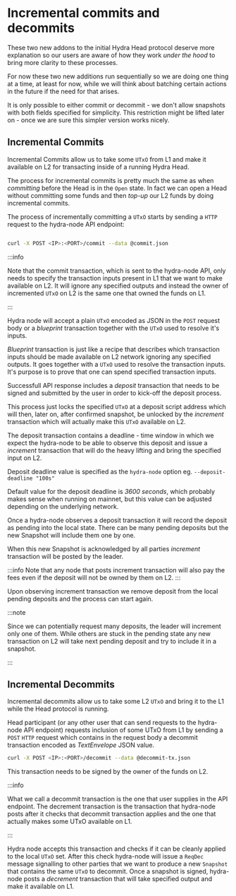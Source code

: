 # Incremental commits and decommits

These two new addons to the initial Hydra Head protocol deserve more
explanation so our users are aware of how they work _under the hood_ to bring
more clarity to these processes.

For now these two new additions run sequentially so we are doing one thing at a
time, at least for now, while we will think about batching certain actions in
the future if the need for that arises.

It is only possible to either commit or decommit - we don't allow snapshots with both
fields specified for simplicity. This restriction might be lifted later on - once we
are sure this simpler version works nicely.

## Incremental Commits

Incremental Commits allow us to take some `UTxO` from L1 and make it available
on L2 for transacting inside of a running Hydra Head.

The process for incremental commits is pretty much the same as when
_committing_ before the Head is in the `Open` state. In fact we can open a Head
without committing some funds and then _top-up_ our L2 funds by doing incremental
commits.

The process of incrementally committing a `UTxO` starts by sending a `HTTP` request to
the hydra-node API endpoint:

```bash

curl -X POST <IP>:<PORT>/commit --data @commit.json
```

:::info

Note that the commit transaction, which is sent to the hydra-node API, only needs
to specify the transaction inputs present in L1 that we want to make available
on L2. It will ignore any specified outputs and instead the owner of
incremented `UTxO` on L2 is the same one that owned the funds on L1.

:::

Hydra node will accept a plain `UTxO` encoded as JSON in the `POST` request
body or a _blueprint_ transaction together with the `UTxO` used to resolve it's
inputs.

_Blueprint_ transaction is just like a recipe that describes which transaction
inputs should be made available on L2 network ignoring any specified outputs.
It goes together with a `UTxO` used to resolve the transaction inputs. It's
purpose is to prove that one can spend specified transaction inputs.

Successfull API response includes a _deposit_ transaction that needs to be
signed and submitted by the user in order to kick-off the deposit process.

This process just locks the specified `UTxO` at a deposit script address which
will then, later on, after confirmed snapshot, be unlocked by the _increment_
transaction which will actually make this `UTxO` available on L2.

The deposit transaction contains a deadline - time window in which we expect
the hydra-node to be able to observe this deposit and issue a _increment_
transaction that will do the heavy lifting and bring the specified input on L2.

Deposit deadline value is specified as the `hydra-node` option eg.
`--deposit-deadline "100s"`

Default value for the deposit deadline is _3600 seconds_, which probably makes
sense when running on mainnet, but this value can be adjusted depending on the
underlying network.

Once a hydra-node observes a deposit transaction it will record the deposit as
pending into the local state. There can be many pending deposits but the new
Snapshot will include them one by one.

When this new Snapshot is acknowledged by all parties _increment_ transaction
will be posted by the leader.

:::info
Note that any node that posts increment transaction will also pay the fees even if
the deposit will not be owned by them on L2.
:::

Upon observing increment transaction we remove deposit from the local pending deposits
and the process can start again.

:::note

Since we can potentially request many deposits, the leader will increment only
one of them. While others are stuck in the pending state any new transaction on
L2 will take next pending deposit and try to include it in a snapshot.

:::

## Incremental Decommits

Incremental decommits allow us to take some L2 `UTxO` and bring it to the L1
while the Head protocol is running.

Head participant (or any other user that can send requests to the hydra-node
API endpoint) requests inclusion of some UTxO from L1 by sending a `POST`
`HTTP` request which contains in the request body a decommit transaction
encoded as _TextEnvelope_ JSON value.

```bash
curl -X POST <IP>:<PORT>/decommit --data @decommit-tx.json
```

This transaction needs to be signed by the owner of the funds on L2.

:::info

What we call a decommit transaction is the one that user supplies in the API
endpoint. The decrement transaction is the transaction that hydra-node posts
after it checks that decommit transaction applies and the one that actually
makes some UTxO available on L1.

:::

Hydra node accepts this transaction and checks if it can be cleanly applied to
the local `UTxO` set. After this check hydra-node will issue a `ReqDec` message
signalling to other parties that we want to produce a new `Snapshot` that
contains the same  `UTxO` to decommit. Once a snapshot is signed, hydra-node
posts a _decrement_ transaction that will take specified output and make it
available on L1.


